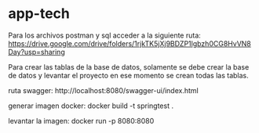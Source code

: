 # app-tech
Para los archivos postman y sql acceder a la siguiente ruta:
https://drive.google.com/drive/folders/1rjkTK5jXj9BDZP1lgbzh0CG8HvVN8Day?usp=sharing

Para crear las tablas de la base de datos, solamente se debe crear la base de datos
y levantar el proyecto en ese momento se crean todas las tablas.

ruta swagger: http://localhost:8080/swagger-ui/index.html

generar imagen docker: docker build -t springtest .

levantar la imagen: docker run -p 8080:8080 <id-imagen>


